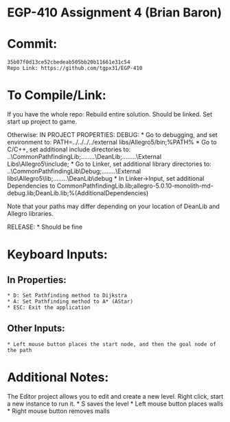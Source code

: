 # EGP-410 Assignment 4 (Brian Baron)

# Commit:
	35b07f0d13ce52cbedeab505bb20b11661e31c54
	Repo Link: https://github.com/tgpx31/EGP-410

# To Compile/Link:
If you have the whole repo:
Rebuild entire solution. Should be linked. Set start up project to game.

Otherwise:
IN PROJECT PROPERTIES:
DEBUG:
	* Go to debugging, and set environment to: PATH=../../../../external libs/Allegro5/bin;%PATH%
	* Go to C/C++, set additional include directories to: ..\CommonPathfindingLib;..\..\..\..\DeanLib;..\..\..\..\External Libs\Allegro5\include;
	* Go to Linker, set additional library directories to: ..\CommonPathfindingLib\Debug;..\..\..\..\External libs\Allegro5\lib;..\..\..\..\DeanLib\debug
	* In Linker->Input, set additional Dependencies to CommonPathfindingLib.lib;allegro-5.0.10-monolith-md-debug.lib;DeanLib.lib;%(AdditionalDependencies)

Note that your paths may differ depending on your location of DeanLib and Allegro libraries.

RELEASE:
	* Should be fine

# Keyboard Inputs:
## In Properties:
	* D: Set Pathfinding method to Dijkstra
	* A: Set Pathfinding method to A* (AStar)
	* ESC: Exit the application

## Other Inputs:
	* Left mouse button places the start node, and then the goal node of the path

# Additional Notes:
The Editor project allows you to edit and create a new level. Right click, start a new instance to run it.
	* S saves the level
	* Left mouse button places walls
	* Right mouse button removes malls